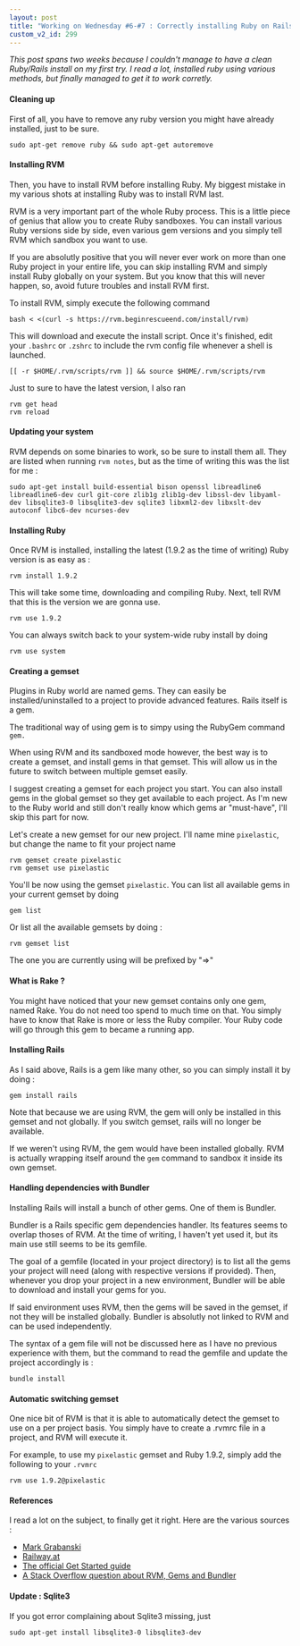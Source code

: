 ```yaml
---
layout: post
title: "Working on Wednesday #6-#7 : Correctly installing Ruby on Rails"
custom_v2_id: 299
---
```


<p><em>This post spans two weeks because I couldn't manage to have a clean Ruby/Rails install on my first try. I read a lot, installed ruby using various methods, but finally managed to get it to work corretly. </em></p>
<h4>Cleaning up</h4>
<p>First of all, you have to remove any ruby version you might have already installed, just to be sure.</p>
<pre><code lang="sh">sudo apt-get remove ruby &amp;&amp; sudo apt-get autoremove</code></pre><h4>Installing RVM</h4>
<p>Then, you have to install RVM before installing Ruby. My biggest mistake in my various shots at installing Ruby was to install RVM last.</p>
<p>RVM is a very important part of the whole Ruby process. This is a little piece of genius that allow you to create Ruby sandboxes. You can install various Ruby versions side by side, even various gem versions and you simply tell RVM which sandbox you want to use.</p>
<p>If you are absolutly positive that you will never ever work on more than one Ruby project in your entire life, you can skip installing RVM and simply install Ruby globally on your system. But you know that this will never happen, so, avoid future troubles and install RVM first.</p>
<p>To install RVM, simply execute the following command</p>
<pre><code lang="sh">bash &lt; &lt;(curl -s https://rvm.beginrescueend.com/install/rvm)</code></pre><p>This will download and execute the install script. Once it's finished, edit your <code>.bashrc</code> or <code>.zshrc</code> to include the rvm config file whenever a shell is launched.</p>
<pre><code lang="sh">[[ -r $HOME/.rvm/scripts/rvm ]] &amp;&amp; source $HOME/.rvm/scripts/rvm</code></pre><p>Just to sure to have the latest version, I also ran</p>
<pre><code lang="sh">rvm get head<br />rvm reload </code></pre><h4>Updating your system</h4>
<p>RVM depends on some binaries to work, so be sure to install them all. They are listed when running <code>rvm notes</code>, but as the time of writing this was the list for me :</p>
<pre><code lang="sh">sudo apt-get install build-essential bison openssl libreadline6 libreadline6-dev curl git-core zlib1g zlib1g-dev libssl-dev libyaml-dev libsqlite3-0 libsqlite3-dev sqlite3 libxml2-dev libxslt-dev autoconf libc6-dev ncurses-dev</code></pre><h4>Installing Ruby</h4>
<p>Once RVM is installed, installing the latest (1.9.2 as the time of writing) Ruby version is as easy as :</p>
<pre><code lang="sh">rvm install 1.9.2</code></pre><p>This will take some time, downloading and compiling Ruby. Next, tell RVM that this is the version we are gonna use.</p>
<pre><code lang="sh">rvm use 1.9.2<br /></code></pre><p>You can always switch back to your system-wide ruby install by doing</p>
<pre><code lang="sh">rvm use system</code></pre><h4>Creating a gemset</h4>
<p>Plugins in Ruby world are named gems. They can easily be installed/uninstalled to a project to provide advanced features. Rails itself is a gem.</p>
<p>The traditional way of using gem is to simpy using the RubyGem command <code>gem.</code></p>
<p>When using RVM and its sandboxed mode however, the best way is to create a gemset, and install gems in that gemset. This will allow us in the future to switch between multiple gemset easily.</p>
<p>I suggest creating a gemset for each project you start. You can also install gems in the global gemset so they get available to each project. As I'm new to the Ruby world and still don't really know which gems ar "must-have", I'll skip this part for now.</p>
<p>Let's create a new gemset for our new project. I'll name mine <code>pixelastic</code>, but change the name to fit your project name</p>
<pre><code lang="sh">rvm gemset create pixelastic<br />rvm gemset use pixelastic </code></pre><p>You'll be now using the gemset <code>pixelastic</code>. You can list all available gems in your current gemset by doing</p>
<pre><code lang="sh">gem list</code></pre><p>Or list all the available gemsets by doing :</p>
<pre><code lang="sh">rvm gemset list</code></pre><p>The one you are currently using will be prefixed by "=&gt;"</p>
<h4>What is Rake ?</h4>
<p>You might have noticed that your new gemset contains only one gem, named Rake. You do not need too spend to much time on that. You simply have to know that Rake is more or less the Ruby compiler. Your Ruby code will go through this gem to became a running app.</p>
<h4>Installing Rails</h4>
<p>As I said above, Rails is a gem like many other, so you can simply install it by doing :</p>
<pre><code lang="sh">gem install rails</code></pre><p>Note that because we are using RVM, the gem will only be installed in this gemset and not globally. If you switch gemset, rails will no longer be available.</p>
<p>If we weren't using RVM, the gem would have been installed globally. RVM is actually wrapping itself around the <code>gem</code> command to sandbox it inside its own gemset.</p>
<h4>Handling dependencies with Bundler</h4>
<p>Installing Rails will install a bunch of other gems. One of them is Bundler.</p>
<p>Bundler is a Rails specific gem dependencies handler. Its features seems to overlap thoses of RVM. At the time of writing, I haven't yet used it, but its main use still seems to be its gemfile.</p>
<p>The goal of a gemfile (located in your project directory) is to list all the gems your project will need (along with respective versions if provided). Then, whenever you drop your project in a new environment, Bundler will be able to download and install your gems for you.</p>
<p>If said environment uses RVM, then the gems will be saved in the gemset, if not they will be installed globally. Bundler is absolutly not linked to RVM and can be used independently.</p>
<p>The syntax of a gem file will not be discussed here as I have no previous experience with them, but the command to read the gemfile and update the project accordingly is :</p>
<pre><code lang="sh">bundle install</code></pre><h4>Automatic switching gemset</h4>
<p>One nice bit of RVM is that it is able to automatically detect the gemset to use on a per project basis. You simply have to create a .rvmrc file in a project, and RVM will execute it.</p>
<p>For example, to use my <code>pixelastic</code> gemset and Ruby 1.9.2, simply add the following to your <code>.rvmrc</code></p>
<pre><code lang="sh">rvm use 1.9.2@pixelastic</code></pre><h4>References</h4>
<p>I read a lot on the subject, to finally get it right. Here are the various sources :</p>
<ul><li><a href="http://marcgrabanski.com/articles/gem-management-with-rvm-and-bundler" target="_blank">Mark Grabanski</a></li>
<li><a href="http://www.railway.at/2010/02/13/avoiding-rails-3-dependency-hell-with-rvm/" target="_blank">Railway.at</a></li>
<li><a href="http://guides.rubyonrails.org/getting_started.html" target="_blank">The official Get Started guide</a></li>
<li><a href="http://stackoverflow.com/questions/4604064/ruby-gems-bundler-and-rvm-confusion" target="_blank">A Stack Overflow question about RVM, Gems and Bundler</a></li>
</ul><h4>Update : Sqlite3</h4>
<p>If you got error complaining about Sqlite3 missing, just</p>
<pre><code lang="sh">sudo apt-get install libsqlite3-0 libsqlite3-dev</code></pre>
